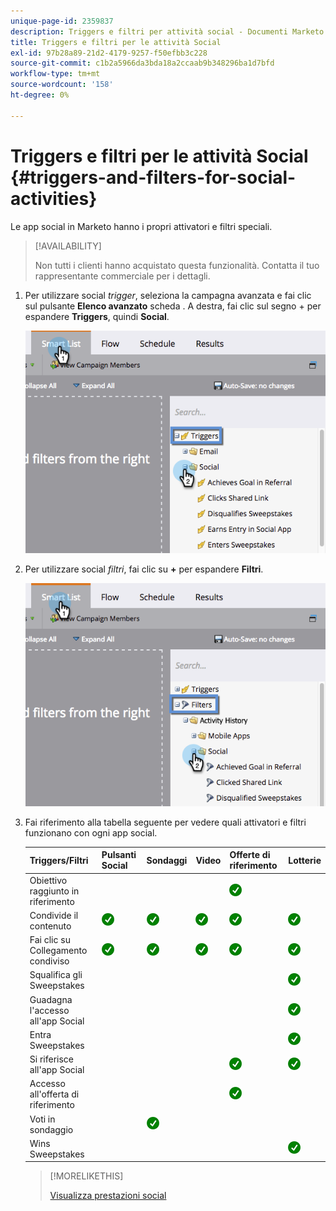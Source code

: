 ```yaml
---
unique-page-id: 2359837
description: Triggers e filtri per attività social - Documenti Marketo - Documentazione del prodotto
title: Triggers e filtri per le attività Social
exl-id: 97b28a89-21d2-4179-9257-f50efbb3c228
source-git-commit: c1b2a5966da3bda18a2ccaab9b348296ba1d7bfd
workflow-type: tm+mt
source-wordcount: '158'
ht-degree: 0%

---
```


# Triggers e filtri per le attività Social {#triggers-and-filters-for-social-activities}

Le app social in Marketo hanno i propri attivatori e filtri speciali.

>[!AVAILABILITY]
>
>Non tutti i clienti hanno acquistato questa funzionalità. Contatta il tuo rappresentante commerciale per i dettagli.

1. Per utilizzare social _trigger_, seleziona la campagna avanzata e fai clic sul pulsante **Elenco avanzato** scheda . A destra, fai clic sul segno + per espandere **Triggers**, quindi **Social**.

   ![](assets/image2015-4-23-11-22-39.png)

1. Per utilizzare social _filtri_, fai clic su **+** per espandere **Filtri**.

   ![](assets/two-282-29.png)

1. Fai riferimento alla tabella seguente per vedere quali attivatori e filtri funzionano con ogni app social.

   | Triggers/Filtri | Pulsanti Social | Sondaggi | Video | Offerte di riferimento | Lotterie |
   |---|---|---|---|---|---|
   | Obiettivo raggiunto in riferimento |  |  |  | ![(segno di spunta)](assets/check.png) |  |
   | Condivide il contenuto | ![(segno di spunta)](assets/check.png) | ![(segno di spunta)](assets/check.png) | ![(segno di spunta)](assets/check.png) | ![(segno di spunta)](assets/check.png) | ![(segno di spunta)](assets/check.png) |
   | Fai clic su Collegamento condiviso | ![(segno di spunta)](assets/check.png) | ![(segno di spunta)](assets/check.png) | ![(segno di spunta)](assets/check.png) | ![(segno di spunta)](assets/check.png) | ![(segno di spunta)](assets/check.png) |
   | Squalifica gli Sweepstakes |  |  |  |  | ![(segno di spunta)](assets/check.png) |
   | Guadagna l&#39;accesso all&#39;app Social |  |  |  |  | ![(segno di spunta)](assets/check.png) |
   | Entra Sweepstakes |  |  |  |  | ![(segno di spunta)](assets/check.png) |
   | Si riferisce all&#39;app Social |  |  |  | ![(segno di spunta)](assets/check.png) | ![(segno di spunta)](assets/check.png) |
   | Accesso all&#39;offerta di riferimento |  |  |  | ![(segno di spunta)](assets/check.png) |  |
   | Voti in sondaggio |  | ![(segno di spunta)](assets/check.png) |  |  |  |
   | Wins Sweepstakes |  |  |  |  | ![(segno di spunta)](assets/check.png) |

   >[!MORELIKETHIS]
   >
   >[Visualizza prestazioni social](/help/marketo/product-docs/demand-generation/social/social-functions/view-social-performance.md)
